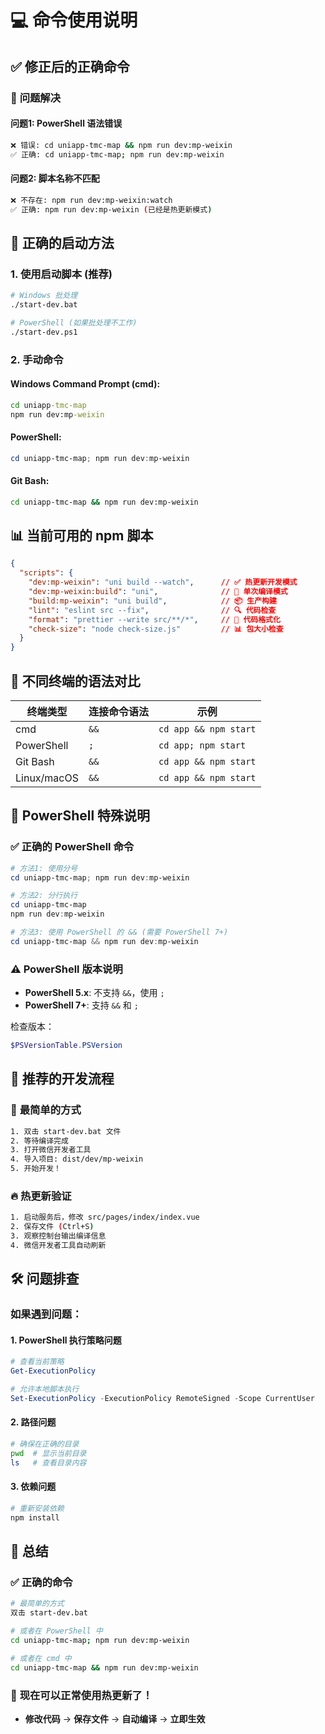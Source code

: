 # 💻 命令使用说明

## ✅ **修正后的正确命令**

### 🔧 **问题解决**

#### 问题1: PowerShell 语法错误
```bash
❌ 错误: cd uniapp-tmc-map && npm run dev:mp-weixin
✅ 正确: cd uniapp-tmc-map; npm run dev:mp-weixin
```

#### 问题2: 脚本名称不匹配
```bash
❌ 不存在: npm run dev:mp-weixin:watch
✅ 正确: npm run dev:mp-weixin (已经是热更新模式)
```

## 🚀 **正确的启动方法**

### 1. **使用启动脚本 (推荐)**
```bash
# Windows 批处理
./start-dev.bat

# PowerShell (如果批处理不工作)
./start-dev.ps1
```

### 2. **手动命令**

#### Windows Command Prompt (cmd):
```cmd
cd uniapp-tmc-map
npm run dev:mp-weixin
```

#### PowerShell:
```powershell
cd uniapp-tmc-map; npm run dev:mp-weixin
```

#### Git Bash:
```bash
cd uniapp-tmc-map && npm run dev:mp-weixin
```

## 📊 **当前可用的 npm 脚本**

```json
{
  "scripts": {
    "dev:mp-weixin": "uni build --watch",      // ✅ 热更新开发模式
    "dev:mp-weixin:build": "uni",              // 🔧 单次编译模式
    "build:mp-weixin": "uni build",            // 📦 生产构建
    "lint": "eslint src --fix",                // 🔍 代码检查
    "format": "prettier --write src/**/*",     // 🎨 代码格式化
    "check-size": "node check-size.js"         // 📊 包大小检查
  }
}
```

## 🐚 **不同终端的语法对比**

| 终端类型 | 连接命令语法 | 示例 |
|----------|-------------|------|
| cmd | `&&` | `cd app && npm start` |
| PowerShell | `;` | `cd app; npm start` |
| Git Bash | `&&` | `cd app && npm start` |
| Linux/macOS | `&&` | `cd app && npm start` |

## 🔧 **PowerShell 特殊说明**

### ✅ **正确的 PowerShell 命令**
```powershell
# 方法1: 使用分号
cd uniapp-tmc-map; npm run dev:mp-weixin

# 方法2: 分行执行
cd uniapp-tmc-map
npm run dev:mp-weixin

# 方法3: 使用 PowerShell 的 && (需要 PowerShell 7+)
cd uniapp-tmc-map && npm run dev:mp-weixin
```

### ⚠️ **PowerShell 版本说明**
- **PowerShell 5.x**: 不支持 `&&`，使用 `;`
- **PowerShell 7+**: 支持 `&&` 和 `;`

检查版本：
```powershell
$PSVersionTable.PSVersion
```

## 🎯 **推荐的开发流程**

### 🚀 **最简单的方式**
```bash
1. 双击 start-dev.bat 文件
2. 等待编译完成
3. 打开微信开发者工具
4. 导入项目: dist/dev/mp-weixin
5. 开始开发！
```

### 🔥 **热更新验证**
```bash
1. 启动服务后，修改 src/pages/index/index.vue
2. 保存文件 (Ctrl+S)
3. 观察控制台输出编译信息
4. 微信开发者工具自动刷新
```

## 🛠️ **问题排查**

### 如果遇到问题：

#### 1. **PowerShell 执行策略问题**
```powershell
# 查看当前策略
Get-ExecutionPolicy

# 允许本地脚本执行
Set-ExecutionPolicy -ExecutionPolicy RemoteSigned -Scope CurrentUser
```

#### 2. **路径问题**
```bash
# 确保在正确的目录
pwd  # 显示当前目录
ls   # 查看目录内容
```

#### 3. **依赖问题**
```bash
# 重新安装依赖
npm install
```

## 🎉 **总结**

### ✅ **正确的命令**
```bash
# 最简单的方式
双击 start-dev.bat

# 或者在 PowerShell 中
cd uniapp-tmc-map; npm run dev:mp-weixin

# 或者在 cmd 中
cd uniapp-tmc-map && npm run dev:mp-weixin
```

### 🚀 **现在可以正常使用热更新了！**

- **修改代码** → **保存文件** → **自动编译** → **立即生效** 
